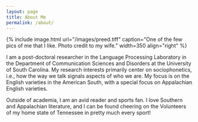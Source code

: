 ```yaml
---
layout: page
title: About Me
permalink: /about/
---
```


{% include image.html url="/images/preed.tiff" caption="One of the few pics of me that I like. Photo credit to my wife." width=350 align="right" %}

I am a post-doctoral researcher in the Language Processing Laboratory in the Department
of Communication Sciences and Disorders at the University of South Carolina. My research
interests primarily center on sociophonetics, i.e., how the way we talk signals aspects of
who we are. My focus is on the English varieties in the American South, with a special 
focus on Appalachian English varieties.

Outside of academia, I am an avid reader and sports fan. I love Southern and Appalachian
literature, and I can be found cheering on the Volunteers of my home state of Tennessee
in pretty much every sport!